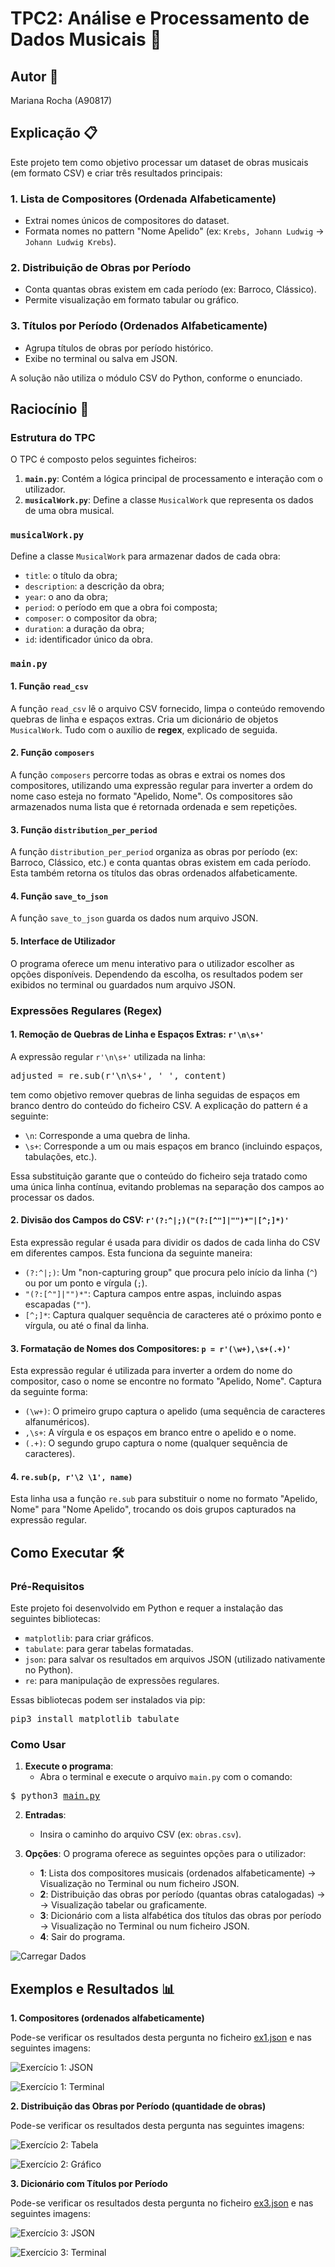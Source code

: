 # TPC2: Análise e Processamento de Dados Musicais 🎵

## Autor 🌻
Mariana Rocha (A90817)

## Explicação 📋

Este projeto tem como objetivo processar um dataset de obras musicais (em formato CSV) e criar três resultados principais:

### 1. Lista de Compositores (Ordenada Alfabeticamente)
- Extrai nomes únicos de compositores do dataset.
- Formata nomes no pattern "Nome Apelido" (ex: `Krebs, Johann Ludwig` → `Johann Ludwig Krebs`).

### 2. Distribuição de Obras por Período
- Conta quantas obras existem em cada período (ex: Barroco, Clássico).
- Permite visualização em formato tabular ou gráfico.

### 3. Títulos por Período (Ordenados Alfabeticamente)
- Agrupa títulos de obras por período histórico.
- Exibe no terminal ou salva em JSON.

A solução não utiliza o módulo CSV do Python, conforme o enunciado.

## Raciocínio 🧩

### Estrutura do TPC

O TPC é composto pelos seguintes ficheiros:

1. **`main.py`**: Contém a lógica principal de processamento e interação com o utilizador.
2. **`musicalWork.py`**: Define a classe `MusicalWork` que representa os dados de uma obra musical.

### `musicalWork.py`

Define a classe `MusicalWork` para armazenar dados de cada obra:

- `title`: o título da obra;
- `description`: a descrição da obra;
- `year`: o ano da obra;
- `period`: o período em que a obra foi composta;
- `composer`: o compositor da obra;
- `duration`: a duração da obra;
- `id`: identificador único da obra.

### `main.py`

#### 1. **Função `read_csv`**

A função `read_csv` lê o arquivo CSV fornecido, limpa o conteúdo removendo quebras de linha e espaços extras. Cria um dicionário de objetos `MusicalWork`. Tudo com o auxílio de **regex**, explicado de seguida.

#### 2. **Função `composers`**

A função `composers` percorre todas as obras e extrai os nomes dos compositores, utilizando uma expressão regular para inverter a ordem do nome caso esteja no formato "Apelido, Nome". Os compositores são armazenados numa lista que é retornada ordenada e sem repetições.

#### 3. **Função `distribution_per_period`**

A função `distribution_per_period` organiza as obras por período (ex: Barroco, Clássico, etc.) e conta quantas obras existem em cada período. Esta também retorna os títulos das obras ordenados alfabeticamente.

#### 4. **Função `save_to_json`**

A função `save_to_json` guarda os dados num arquivo JSON.

#### 5. **Interface de Utilizador**

O programa oferece um menu interativo para o utilizador escolher as opções disponíveis. Dependendo da escolha, os resultados podem ser exibidos no terminal ou guardados num arquivo JSON.

### Expressões Regulares (Regex)

#### 1. Remoção de Quebras de Linha e Espaços Extras: **`r'\n\s+'`**

A expressão regular `r'\n\s+'` utilizada na linha:

<pre>
adjusted = re.sub(r'\n\s+', ' ', content)
</pre>

tem como objetivo remover quebras de linha seguidas de espaços em branco dentro do conteúdo do ficheiro CSV. A explicação do pattern é a seguinte:

- `\n`: Corresponde a uma quebra de linha.
- `\s+`: Corresponde a um ou mais espaços em branco (incluindo espaços, tabulações, etc.).

Essa substituição garante que o conteúdo do ficheiro seja tratado como uma única linha contínua, evitando problemas na separação dos campos ao processar os dados.

#### 2. Divisão dos Campos do CSV: **`r'(?:^|;)("(?:[^"]|"")*"|[^;]*)'`**

Esta expressão regular é usada para dividir os dados de cada linha do CSV em diferentes campos. Esta funciona da seguinte maneira:

- `(?:^|;)`: Um "non-capturing group" que procura pelo início da linha (`^`) ou por um ponto e vírgula (`;`).
- `"(?:[^"]|"")*"`: Captura campos entre aspas, incluindo aspas escapadas (`""`).
- `[^;]*`: Captura qualquer sequência de caracteres até o próximo ponto e vírgula, ou até o final da linha.

#### 3. Formatação de Nomes dos Compositores: **`p = r'(\w+),\s+(.+)'`**

Esta expressão regular é utilizada para inverter a ordem do nome do compositor, caso o nome se encontre no formato "Apelido, Nome".  Captura da seguinte forma:

- `(\w+)`: O primeiro grupo captura o apelido (uma sequência de caracteres alfanuméricos).
- `,\s+`: A vírgula e os espaços em branco entre o apelido e o nome.
- `(.+)`: O segundo grupo captura o nome (qualquer sequência de caracteres).

#### 4. **`re.sub(p, r'\2 \1', name)`**

Esta linha usa a função `re.sub` para substituir o nome no formato "Apelido, Nome" para "Nome Apelido", trocando os dois grupos capturados na expressão regular.

## Como Executar 🛠️

### Pré-Requisitos

Este projeto foi desenvolvido em Python e requer a instalação das seguintes bibliotecas:
- `matplotlib`: para criar gráficos.
- `tabulate`: para gerar tabelas formatadas.
- `json`: para salvar os resultados em arquivos JSON (utilizado nativamente no Python).
- `re`: para manipulação de expressões regulares.

Essas bibliotecas podem ser instalados via pip:

<pre>
pip3 install matplotlib tabulate
</pre>

### Como Usar

1. **Execute o programa**:
   - Abra o terminal e execute o arquivo `main.py` com o comando:
<pre>
$ python3 <a href="main.py">main.py</a>
</pre>

2. **Entradas**:
   - Insira o caminho do arquivo CSV (ex: `obras.csv`).

3. **Opções**:
   O programa oferece as seguintes opções para o utilizador:
   - **1**: Lista dos compositores musicais (ordenados alfabeticamente) -> Visualização no Terminal ou num ficheiro JSON.
   - **2**: Distribuição das obras por período (quantas obras catalogadas) -> -> Visualização tabelar ou graficamente.
   - **3**: Dicionário com a lista alfabética dos títulos das obras por período -> Visualização no Terminal ou num ficheiro JSON.
   - **4**: Sair do programa.

![Carregar Dados](images/loadDados.png)

## Exemplos e Resultados 📊

**1. Compositores (ordenados alfabeticamente)**

Pode-se verificar os resultados desta pergunta no ficheiro <a href="ex1.json">ex1.json</a> e nas seguintes imagens:

![Exercício 1: JSON](images/1JSON.png)

![Exercício 1: Terminal](images/1Terminal.png)

**2. Distribuição das Obras por Período (quantidade de obras)**

Pode-se verificar os resultados desta pergunta nas seguintes imagens:

![Exercício 2: Tabela](images/2Tabela.png)

![Exercício 2: Gráfico](images/2Grafico.png)

**3. Dicionário com Títulos por Período**

Pode-se verificar os resultados desta pergunta no ficheiro <a href="ex3.json">ex3.json</a> e nas seguintes imagens:

![Exercício 3: JSON](images/3JSON.png)

![Exercício 3: Terminal](images/3Terminal.png)

